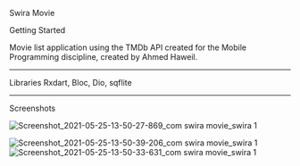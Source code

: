 Swira Movie

Getting Started

Movie list application using the TMDb API created for the Mobile Programming discipline, created by Ahmed Haweil.
________________________________________________________________
Libraries
Rxdart,
Bloc,
Dio,
sqflite
_________________________________________________________________

Screenshots
  
     

![Screenshot_2021-05-25-13-50-27-869_com swira movie_swira 1](https://user-images.githubusercontent.com/16425235/119495553-d00eaf00-bd62-11eb-9eb1-b9d30a07aa19.jpg)

![Screenshot_2021-05-25-13-50-39-206_com swira movie_swira 1](https://user-images.githubusercontent.com/16425235/119495446-b705fe00-bd62-11eb-82b3-82b72c3f348d.jpg)
![Screenshot_2021-05-25-13-50-33-631_com swira movie_swira 1](https://user-images.githubusercontent.com/16425235/119495529-c8e7a100-bd62-11eb-9e2b-7457fd4a5126.jpg)
